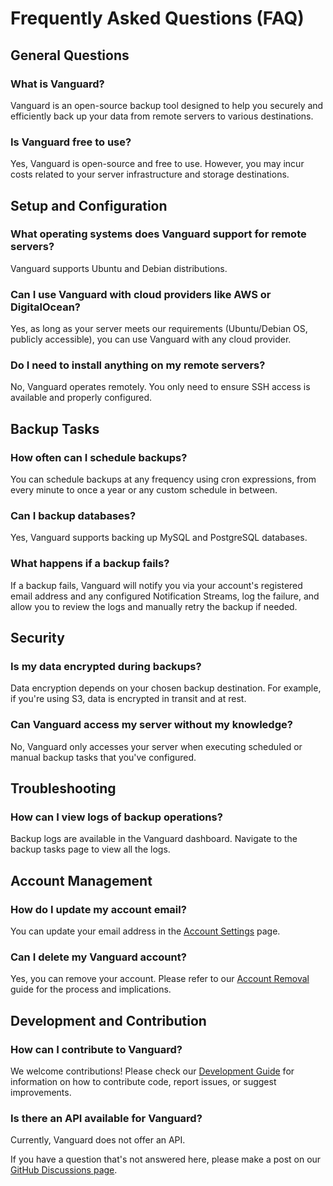 # Frequently Asked Questions (FAQ)

## General Questions

### What is Vanguard?
Vanguard is an open-source backup tool designed to help you securely and efficiently back up your data from remote servers to various destinations.

### Is Vanguard free to use?
Yes, Vanguard is open-source and free to use. However, you may incur costs related to your server infrastructure and storage destinations.

## Setup and Configuration

### What operating systems does Vanguard support for remote servers?
Vanguard supports Ubuntu and Debian distributions.

### Can I use Vanguard with cloud providers like AWS or DigitalOcean?
Yes, as long as your server meets our requirements (Ubuntu/Debian OS, publicly accessible), you can use Vanguard with any cloud provider.

### Do I need to install anything on my remote servers?
No, Vanguard operates remotely. You only need to ensure SSH access is available and properly configured.

## Backup Tasks

### How often can I schedule backups?
You can schedule backups at any frequency using cron expressions, from every minute to once a year or any custom schedule in between.

### Can I backup databases?
Yes, Vanguard supports backing up MySQL and PostgreSQL databases.

### What happens if a backup fails?
If a backup fails, Vanguard will notify you via your account's registered email address and any configured Notification Streams, log the failure, and allow you to review the logs and manually retry the backup if needed.
## Security

### Is my data encrypted during backups?
Data encryption depends on your chosen backup destination. For example, if you're using S3, data is encrypted in transit and at rest.

### Can Vanguard access my server without my knowledge?
No, Vanguard only accesses your server when executing scheduled or manual backup tasks that you've configured.

## Troubleshooting

### How can I view logs of backup operations?
Backup logs are available in the Vanguard dashboard. Navigate to the backup tasks page to view all the logs.

## Account Management

### How do I update my account email?
You can update your email address in the [Account Settings](/account-options) page.

### Can I delete my Vanguard account?
Yes, you can remove your account. Please refer to our [Account Removal](/account-removal) guide for the process and implications.

## Development and Contribution

### How can I contribute to Vanguard?
We welcome contributions! Please check our [Development Guide](/development) for information on how to contribute code, report issues, or suggest improvements.

### Is there an API available for Vanguard?
Currently, Vanguard does not offer an API.

If you have a question that's not answered here, please make a post on our [GitHub Discussions page](https://github.com/vanguardbackup/vanguard/discussions).